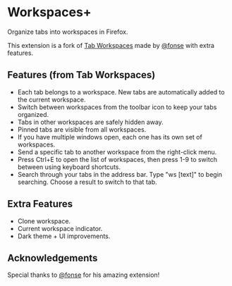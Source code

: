 # Workspaces+

Organize tabs into workspaces in Firefox.

This extension is a fork of [Tab Workspaces](https://addons.mozilla.org/en-US/firefox/addon/tab-workspaces/) made by [@fonse](https://github.com/fonse) with extra features.

## Features (from Tab Workspaces)
 - Each tab belongs to a workspace. New tabs are automatically added to the current workspace.
 - Switch between workspaces from the toolbar icon to keep your tabs organized.
 - Tabs in other workspaces are safely hidden away.
 - Pinned tabs are visible from all workspaces.
 - If you have multiple windows open, each one has its own set of workspaces.
 - Send a specific tab to another workspace from the right-click menu.
 - Press Ctrl+E to open the list of workspaces, then press 1-9 to switch between using keyboard shortcuts.
 - Search through your tabs in the address bar. Type "ws [text]" to begin searching. Choose a result to switch to that tab.

## Extra Features
 - Clone workspace.
 - Current workspace indicator.
 - Dark theme + UI improvements.

## Acknowledgements
Special thanks to [@fonse](https://github.com/fonse) for his amazing extension!
